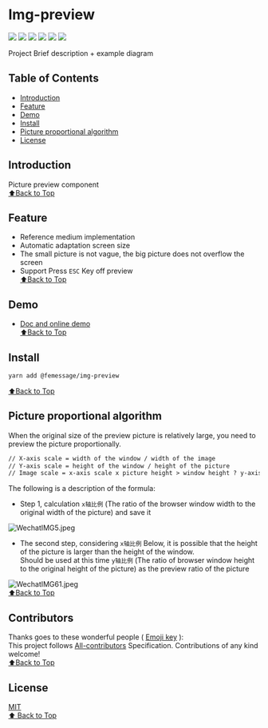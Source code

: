 # Img-preview

![](https://cdn.nlark.com/yuque/0/2019/svg/224563/1561960140452-758467ac-5389-4fed-a261-9c2b16dccbd6.svg#align=left&display=inline&height=20&originHeight=20&originWidth=90&size=0&status=done&width=90) [![](https://img.shields.io/npm/dm/@femessage/img-preview.svg#align=left&display=inline&height=20&originHeight=20&originWidth=140&status=done&width=140)](https://www.npmjs.com/package/@femessage/img-preview) ![](https://img.shields.io/npm/v/@femessage/img-preview.svg#align=left&display=inline&height=20&originHeight=20&originWidth=80&status=done&width=80) [![](https://img.shields.io/npm/l/@femessage/img-preview.svg#align=left&display=inline&height=20&originHeight=20&originWidth=78&status=done&width=78)](https://github.com/FEMessage/img-preview/blob/master/LICENSE) ![](https://img.shields.io/badge/PRs-welcome-brightgreen.svg#align=left&display=inline&height=20&originHeight=20&originWidth=90&status=done&width=90) [![](https://img.shields.io/badge/%F0%9F%A4%96-release%20notes-00B2EE.svg#align=left&display=inline&height=20&originHeight=20&originWidth=104&status=done&width=104)](https://github-tools.github.io/github-release-notes/)

Project Brief description + example diagram

<a name="65f5152b"></a>

## Table of Contents

* [Introduction](#introduction)
* [Feature](#feature)
* [Demo](#demo)
* [Install](#install)
* [Picture proportional algorithm](#%E5%9B%BE%E7%89%87%E6%AF%94%E4%BE%8B%E7%AE%97%E6%B3%95)
* [License](#license)

<a name="Introduction"></a>

## Introduction

Picture preview component<br />[⬆Back to Top](#table-of-contents)

<a name="Feature"></a>

## Feature

* Reference medium implementation
* Automatic adaptation screen size
* The small picture is not vague, the big picture does not overflow the screen
* Support Press `ESC` Key off preview<br />[⬆Back to Top](#table-of-contents)

<a name="Demo"></a>

## Demo

* [Doc and online demo](https://femessage.github.io/img-preview/)<br />[⬆Back to Top](#table-of-contents)

<a name="Install"></a>

## Install

```sh
yarn add @femessage/img-preview
```

[⬆Back to Top](#table-of-contents)

<a name="f041f3c9"></a>

## Picture proportional algorithm

When the original size of the preview picture is relatively large, you need to preview the picture proportionally.

```html
// X-axis scale = width of the window / width of the image
// Y-axis scale = height of the window / height of the picture
// Image scale = x-axis scale x picture height > window height ? y-axis scale: x-axis scale
```

The following is a description of the formula:

* Step 1, calculation `x轴比例` (The ratio of the browser window width to the original width of the picture) and save it

![WechatIMG5.jpeg](https://cdn.nlark.com/yuque/0/2019/jpeg/224563/1561960426707-28d49d2f-a972-4020-b9fd-958e1686a9bc.jpeg#align=left&display=inline&height=1224&name=WechatIMG5.jpeg&originHeight=1224&originWidth=2084&size=276725&status=done&width=2084)<br />

* The second step, considering `x轴比例` Below, it is possible that the height of the picture is larger than the height of the window.<br />Should be used at this time `y轴比例` (The ratio of browser window height to the original height of the picture) as the preview ratio of the picture

![WechatIMG61.jpeg](https://cdn.nlark.com/yuque/0/2019/jpeg/224563/1561960419677-2b5ecc88-b313-43e4-a196-402f6b5fc293.jpeg#align=left&display=inline&height=716&name=WechatIMG61.jpeg&originHeight=716&originWidth=2868&size=268723&status=done&width=2868)<br />
[⬆Back to Top](#table-of-contents)

<a name="Contributors"></a>

## Contributors

Thanks goes to these wonderful people ( [Emoji key](https://allcontributors.org/docs/en/emoji-key) ):<br />This project follows [All-contributors](https://github.com/all-contributors/all-contributors) Specification. Contributions of any kind welcome!<br />[⬆Back to Top](#table-of-contents)

<a name="License"></a>

## License

[MIT](./LICENSE)<br />[⬆ Back to Top](#table-of-contents)

